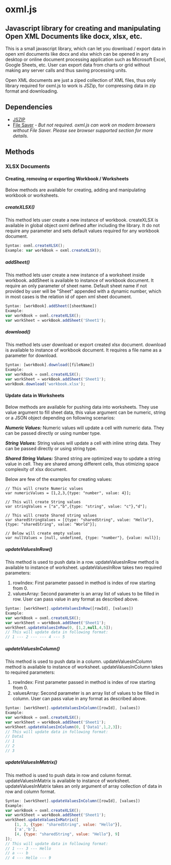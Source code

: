 # oxml.js
## Javascript library for creating and manipulating Open XML Documents like docx, xlsx, etc.
This is a small javascript library, which can let you download / export data in open xml documents like docx and xlsx which can be opened in any desktop or online document processing application such as Microsoft Excel, Google Sheets, etc. User can export data from charts or grid without making any server calls and thus saving processing units.

Open XML documents are just a ziped collection of XML files, thus only library required for oxml.js to work is JSZip, for compressing data in zip format and downloading.

## Dependencies

* [JSZIP](https://stuk.github.io/jszip/)
* [File Saver](https://github.com/eligrey/FileSaver.js/)
  *- But not required. oxml.js can work on modern browsers without File Saver. Please see browser supported section for more details.*

## Methods

### XLSX Documents

#### Creating, removing or exporting Workbook / Worksheets

Below methods are available for creating, adding and manipulating workbook or worksheets.

##### createXLSX()

 This method lets user create a new instance of workbook. createXLSX is available in global object oxml defined after including the library. It do not require any parameter and sets default values required for any workbook document.
 ```javascript
 Syntax: oxml.createXLSX();
 Example: var workBook = oxml.createXLSX();
 ```
 
##### addSheet()
 
 This method lets user create a new instance of a worksheet inside workbook. addSheet is available to instance of workbook document. It require an only parameter of sheet name. Default sheet name if not provided by user will be "Sheet" appended with a dynamic number, which in most cases is the relation id of open xml sheet document.
 ```javascript
 Syntax: [workBook].addSheet([sheetName])
 Example:
 var workBook = oxml.createXLSX();
 var workSheet = workBook.addSheet('Sheet1');
 ```
 
##### download()
 
 This method lets user download or export created xlsx document. download is available to instance of workbook document. It requires a file name as a parameter for download.
  ```javascript
  Syntax: [workBook].download([fileName])
  Example:
  var workBook = oxml.createXLSX();
  var workSheet = workBook.addSheet('Sheet1');
  workBook.download('workbook.xlsx');
  ```
  
#### Update data in Worksheets

Below methods are available for pushing data into worksheets. They use value argument to fill sheet data, this value argument can be numeric, string or a JSON object depending on following scenarios:

**_Numeric Values:_** Numeric values will update a cell with numeric data. They can be passed directly or using number type.

**_String Values:_** String values will update a cell with inline string data. They can be passed directly or using string type.

**_Shared String Values:_** Shared string are optimized way to update a string value in cell. They are shared among different cells, thus otimizing space complexity of xlsx document.

Below are few of the examples for creating values:
 ```
 // This will create Numeric values
 var numericValues = [1,2,3,{type: "number", value: 4}];

 // This will create String values
 var stringValues = ["a","b",{type: "string", value: "c"},"d"];
 
 // This will create Shared string values
 var sharedStringValues = [{type: "sharedString", value: "Hello"}, {type: "sharedString", value: "World"}];
 
 // Below will create empty values
 var nullValues = [null, undefined, {type: "number"}, {value: null}];
 ```

##### updateValuesInRow()

 This method is used to push data in a row. updateValuesInRow method is available to instance of worksheet. updateValuesInRow takes two required parameters:
 1. rowIndex: First parameter passed in method is index of row starting from 0.
 1. valuesArray: Second parameter is an array list of values to be filled in row. User can pass value in any format as described above.
  ```javascript
  Syntax: [workSheet].updateValuesInRow([rowId], [values])
  Example:
  var workBook = oxml.createXLSX();
  var workSheet = workBook.addSheet('Sheet1');
  workSheet.updateValuesInRow(0, [1,2,null,4,5]);
  // This will update data in following format:
  // 1 --- 2 --- --- 4 --- 5
  ```
  
##### updateValuesInColumn()

 This method is used to push data in a column. updateValuesInColumn method is available to instance of worksheet. updateValuesInColumn takes to required parameters:
 1. rowIndex: First parameter passed in method is index of row starting from 0.
 1. valuesArray: Second parameter is an array list of values to be filled in column. User can pass value in any format as described above.
  ```javascript
  Syntax: [workSheet].updateValuesInColumn([rowId], [values])
  Example:
  var workBook = oxml.createXLSX();
  var workSheet = workBook.addSheet('Sheet1');
  workSheet.updateValuesInColumn(0, ['Data1',1,2,3]);
  // This will update data in following format:
  // Data1
  // 1
  // 2
  // 3
  ```

##### updateValuesInMatrix()
 
 This method is used to push data in row and column format. updateValuesInMatrix is available to instance of worksheet. updateValuesInMatrix takes an only argument of array collection of data in row and column format.
  ```javascript
  Syntax: [workSheet].updateValuesInColumn([rowId], [values])
  Example:
  var workBook = oxml.createXLSX();
  var workSheet = workBook.addSheet('Sheet1');
  workSheet.updateValuesInMatrix([
      [1, 3, {type: "sharedString", value: "Hello"}],
      ['a','b'],
      [4, {type: "sharedString", value: "Hello"}, 9]
  ]);
  // This will update data in following format:
  // 1 --- 3 --- Hello
  // a --- b
  // 4 --- Hello --- 9
  ```